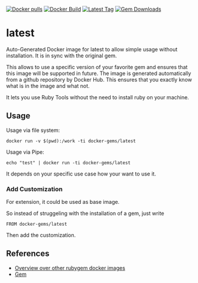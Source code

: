 [![Docker pulls](https://img.shields.io/docker/pulls/rubygem/latest.svg)](https://hub.docker.com/r/rubygem/latest/)
[![Docker Build](https://img.shields.io/docker/automated/rubygem/latest.svg)](https://hub.docker.com/r/rubygem/latest/)
[![Latest Tag](https://img.shields.io/github/tag/docker-rubygem/latest.svg)](https://hub.docker.com/r/rubygem/latest/)
[![Gem Downloads](https://img.shields.io/gem/dt/latest.svg)](https://rubygems.org/gems/latest/)
# latest

Auto-Generated Docker image for latest to allow simple usage without installation.
It is in sync with the original gem.

This allows to use a specific version of your favorite gem and ensures that this image will be supported in future.
The image is generated automatically from a github repository by Docker Hub.
This ensures that you exactly know what is in the image and what not.

It lets you use Ruby Tools without the need to install ruby on your machine.

## Usage

Usage via file system:

`docker run -v $(pwd):/work -ti docker-gems/latest`

Usage via Pipe:

`echo "test" | docker run -ti docker-gems/latest`

It depends on your specific use case how your want to use it.

### Add Customization

For extension, it could be used as base image.

So instead of struggeling with the installation of a gem, just write

`FROM docker-gems/latest`

Then add the customization.

## References

 - [Overview over other rubygem docker images](https://github.com/thinkbot/docker-rubygem)
 - [Gem](https://rubygems.org/gems/latest/)
